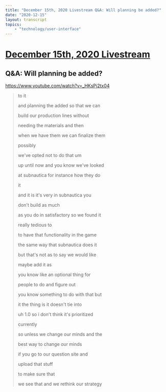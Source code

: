 ```yaml
---
title: "December 15th, 2020 Livestream Q&A: Will planning be added?"
date: "2020-12-15"
layout: transcript
topics:
    - "technology/user-interface"
---
```

# [December 15th, 2020 Livestream](../2020-12-15.md)
## Q&A: Will planning be added?
https://www.youtube.com/watch?v=_HKsPj2tx04
> to it
> 
> and planning the added so that we can
> 
> build our production lines without
> 
> needing the materials and then
> 
> when we have them we can finalize them
> 
> possibly
> 
> we've opted not to do that um
> 
> up until now and you know we've looked
> 
> at subnautica for instance how they do
> 
> it
> 
> and it is it's very in subnautica you
> 
> don't build as much
> 
> as you do in satisfactory so we found it
> 
> really tedious to
> 
> to have that functionality in the game
> 
> the same way that subnautica does it
> 
> but that's not as to say we would like
> 
> maybe add it as
> 
> you know like an optional thing for
> 
> people to do and figure out
> 
> you know something to do with that but
> 
> it the thing is it doesn't tie into
> 
> uh 1.0 so i don't think it's prioritized
> 
> currently
> 
> so unless we change our minds and the
> 
> best way to change our minds
> 
> if you go to our question site and
> 
> upload that stuff
> 
> to make sure that
> 
> we see that and we rethink our strategy
> 
